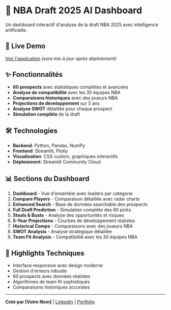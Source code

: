 # 🏀 NBA Draft 2025 AI Dashboard

Un dashboard interactif d'analyse de la draft NBA 2025 avec intelligence artificielle.

## 🚀 Live Demo
[Voir l'application](https://votre-app.streamlit.app) *(sera mis à jour après déploiement)*

## ✨ Fonctionnalités

- **60 prospects** avec statistiques complètes et avancées
- **Analyse de compatibilité** avec les 30 équipes NBA
- **Comparaisons historiques** avec des joueurs NBA
- **Projections de développement** sur 5 ans
- **Analyse SWOT** détaillée pour chaque prospect
- **Simulation complète** de la draft

## 🛠️ Technologies

- **Backend**: Python, Pandas, NumPy
- **Frontend**: Streamlit, Plotly
- **Visualisation**: CSS custom, graphiques interactifs
- **Déploiement**: Streamlit Community Cloud

## 📊 Sections du Dashboard

1. **Dashboard** - Vue d'ensemble avec leaders par catégorie
2. **Compare Players** - Comparaison détaillée avec radar charts
3. **Enhanced Search** - Base de données searchable des prospects
4. **Full Draft Prediction** - Simulation complète des 60 picks
5. **Steals & Busts** - Analyse des opportunités et risques
6. **5-Year Projections** - Courbes de développement réalistes
7. **Historical Comps** - Comparaisons avec des joueurs NBA
8. **SWOT Analysis** - Analyse stratégique détaillée
9. **Team Fit Analysis** - Compatibilité avec les 30 équipes NBA

## 🎯 Highlights Techniques

- Interface responsive avec design moderne
- Gestion d'erreurs robuste
- 60 prospects avec données réalistes
- Algorithmes de team fit sophistiqués
- Comparaisons historiques accurates

---
**Créé par [Votre Nom]** | [LinkedIn](https://linkedin.com/in/votre-profil) | [Portfolio](https://votre-portfolio.com)
